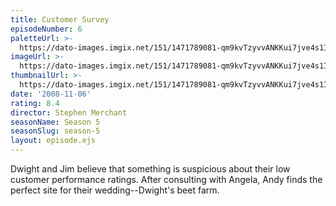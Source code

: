 ```yaml
---
title: Customer Survey
episodeNumber: 6
paletteUrl: >-
  https://dato-images.imgix.net/151/1471789081-qm9kvTzyvvANKKui7jve4s1Ilb1.jpg?auto=enhance&ch=DPR%2CWidth&palette=json
imageUrl: >-
  https://dato-images.imgix.net/151/1471789081-qm9kvTzyvvANKKui7jve4s1Ilb1.jpg?auto=compress%2Cformat&ch=DPR%2CWidth&w=500
thumbnailUrl: >-
  https://dato-images.imgix.net/151/1471789081-qm9kvTzyvvANKKui7jve4s1Ilb1.jpg?auto=enhance&ch=DPR%2CWidth&fit=crop&fm=jpg&h=280&w=500
date: '2008-11-06'
rating: 8.4
director: Stephen Merchant
seasonName: Season 5
seasonSlug: season-5
layout: episode.ejs
---
```


Dwight and Jim believe that something is suspicious about their low customer performance ratings. After consulting with Angela, Andy finds the perfect site for their wedding--Dwight's beet farm.